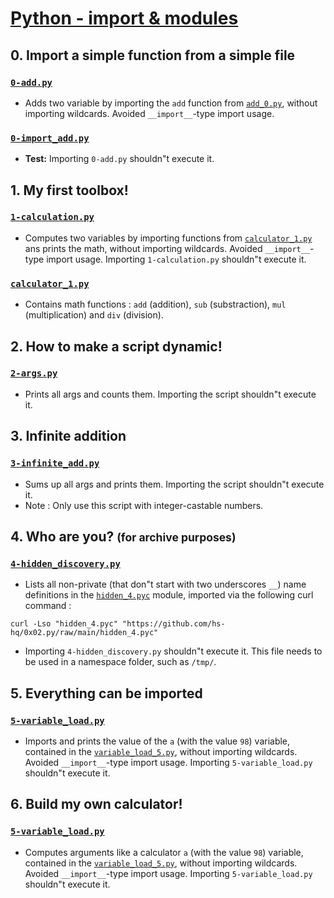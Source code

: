 # [Python - import & modules](https://intranet.hbtn.io/projects/2175)

## 0. Import a simple function from a simple file
### [`0-add.py`](0-add.py)
* Adds two variable by importing the `add` function from [`add_0.py`](add_0.py), without importing wildcards. Avoided `__import__`-type import usage.
### [`0-import_add.py`](0-import_add.py)
* **Test:** Importing `0-add.py` shouldn"t execute it.

## 1. My first toolbox!
### [`1-calculation.py`](1-calculation.py)
* Computes two variables by importing functions from [`calculator_1.py`](calculator_1.py) ans prints the math, without importing wildcards. Avoided `__import__`-type import usage. Importing `1-calculation.py` shouldn"t execute it.
### [`calculator_1.py`](calculator_1.py)
* Contains math functions : `add` (addition), `sub` (substraction), `mul` (multiplication) and `div` (division).

## 2. How to make a script dynamic!
### [`2-args.py`](2-args.py)
* Prints all args and counts them. Importing the script shouldn"t execute it.

## 3. Infinite addition
### [`3-infinite_add.py`](3-infinite_add.py)
* Sums up all args and prints them. Importing the script shouldn"t execute it.
* Note : Only use this script with integer-castable numbers.

## 4. Who are you? <small>(for archive purposes)</small>
### [`4-hidden_discovery.py`](4-hidden_discovery.py)
* Lists all non-private (that don"t start with two underscores `__`) name definitions in the [`hidden_4.pyc`](hidden_4.pyc) module, imported via the following curl command :
```
curl -Lso "hidden_4.pyc" "https://github.com/hs-hq/0x02.py/raw/main/hidden_4.pyc"
```
* Importing `4-hidden_discovery.py` shouldn"t execute it. This file needs to be used in a namespace folder, such as `/tmp/`.

## 5. Everything can be imported
### [`5-variable_load.py`](5-variable_load.py)
* Imports and prints the value of the `a` (with the value `98`) variable, contained in the [`variable_load_5.py`](variable_load_5.py), without importing wildcards. Avoided `__import__`-type import usage. Importing `5-variable_load.py` shouldn"t execute it.

## 6. Build my own calculator!
### [`5-variable_load.py`](5-variable_load.py)
* Computes arguments like a calculator `a` (with the value `98`) variable, contained in the [`variable_load_5.py`](variable_load_5.py), without importing wildcards. Avoided `__import__`-type import usage. Importing `5-variable_load.py` shouldn"t execute it.
